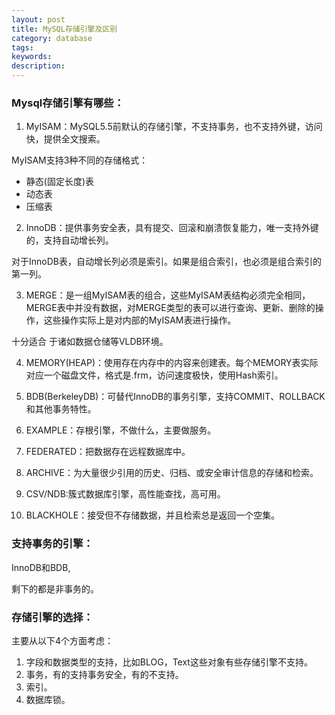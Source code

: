 ```yaml
---
layout: post
title: MySQL存储引擎及区别
category: database
tags: 
keywords: 
description: 
---
```



### Mysql存储引擎有哪些：
1. MyISAM：MySQL5.5前默认的存储引擎，不支持事务，也不支持外键，访问快，提供全文搜索。

MyISAM支持3种不同的存储格式：
- 静态(固定长度)表
- 动态表
- 压缩表
2. InnoDB：提供事务安全表，具有提交、回滚和崩溃恢复能力，唯一支持外键的，支持自动增长列。

对于InnoDB表，自动增长列必须是索引。如果是组合索引，也必须是组合索引的第一列。

3. MERGE：是一组MyISAM表的组合，这些MyISAM表结构必须完全相同，MERGE表中并没有数据，对MERGE类型的表可以进行查询、更新、删除的操作，这些操作实际上是对内部的MyISAM表进行操作。

十分适合 于诸如数据仓储等VLDB环境。

4. MEMORY(HEAP)：使用存在内存中的内容来创建表。每个MEMORY表实际对应一个磁盘文件，格式是.frm，访问速度极快，使用Hash索引。

5. BDB(BerkeleyDB)：可替代InnoDB的事务引擎，支持COMMIT、ROLLBACK和其他事务特性。

6. EXAMPLE：存根引擎，不做什么，主要做服务。

7. FEDERATED：把数据存在远程数据库中。

8. ARCHIVE：为大量很少引用的历史、归档、或安全审计信息的存储和检索。

9. CSV/NDB:簇式数据库引擎，高性能查找，高可用。

10. BLACKHOLE：接受但不存储数据，并且检索总是返回一个空集。


### 支持事务的引擎：
InnoDB和BDB,

剩下的都是非事务的。


### 存储引擎的选择：
主要从以下4个方面考虑：

1. 字段和数据类型的支持，比如BLOG，Text这些对象有些存储引擎不支持。
2. 事务，有的支持事务安全，有的不支持。
3. 索引。
4. 数据库锁。





